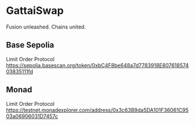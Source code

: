 # GattaiSwap

Fusion unleashed. Chains united.

## Base Sepolia

Limit Order Protocol
https://sepolia.basescan.org/token/0xbC4F8be648a7d7783918E80761857403835111fd

## Monad

Limit Order Protocol
https://testnet.monadexplorer.com/address/0x3c63B9da5DA101F36061C9503a06906031D7457c
